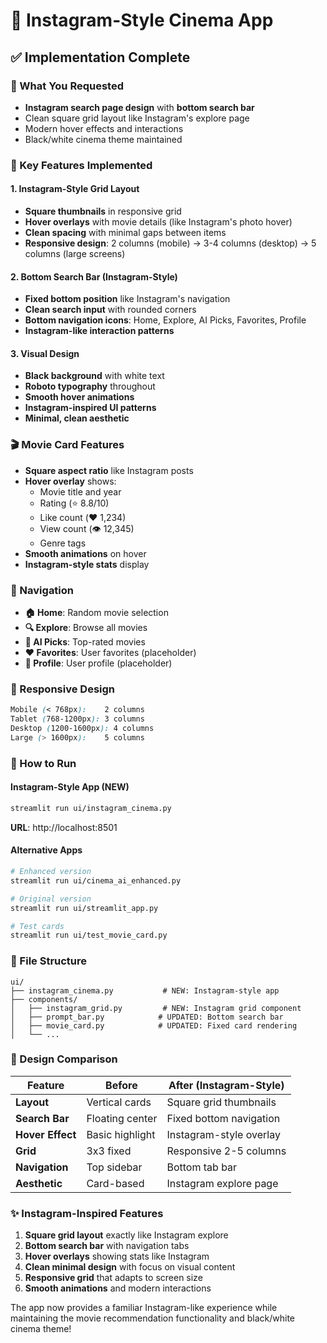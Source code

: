# 📱 Instagram-Style Cinema App

## ✅ **Implementation Complete**

### **🎯 What You Requested**
- **Instagram search page design** with **bottom search bar**
- Clean square grid layout like Instagram's explore page
- Modern hover effects and interactions
- Black/white cinema theme maintained

### **📱 Key Features Implemented**

#### **1. Instagram-Style Grid Layout**
- **Square thumbnails** in responsive grid
- **Hover overlays** with movie details (like Instagram's photo hover)
- **Clean spacing** with minimal gaps between items
- **Responsive design**: 2 columns (mobile) → 3-4 columns (desktop) → 5 columns (large screens)

#### **2. Bottom Search Bar (Instagram-Style)**
- **Fixed bottom position** like Instagram's navigation
- **Clean search input** with rounded corners
- **Bottom navigation icons**: Home, Explore, AI Picks, Favorites, Profile
- **Instagram-like interaction patterns**

#### **3. Visual Design**
- **Black background** with white text
- **Roboto typography** throughout
- **Smooth hover animations**
- **Instagram-inspired UI patterns**
- **Minimal, clean aesthetic**

### **🎬 Movie Card Features**
- **Square aspect ratio** like Instagram posts
- **Hover overlay** shows:
  - Movie title and year
  - Rating (⭐ 8.8/10)
  - Like count (❤️ 1,234)
  - View count (👁️ 12,345)
  - Genre tags
- **Smooth animations** on hover
- **Instagram-style stats** display

### **🧭 Navigation**
- **🏠 Home**: Random movie selection
- **🔍 Explore**: Browse all movies
- **🎯 AI Picks**: Top-rated movies
- **❤️ Favorites**: User favorites (placeholder)
- **👤 Profile**: User profile (placeholder)

### **📱 Responsive Design**
```css
Mobile (< 768px):    2 columns
Tablet (768-1200px): 3 columns  
Desktop (1200-1600px): 4 columns
Large (> 1600px):    5 columns
```

### **🚀 How to Run**

#### **Instagram-Style App (NEW)**
```bash
streamlit run ui/instagram_cinema.py
```
**URL**: http://localhost:8501

#### **Alternative Apps**
```bash
# Enhanced version
streamlit run ui/cinema_ai_enhanced.py

# Original version  
streamlit run ui/streamlit_app.py

# Test cards
streamlit run ui/test_movie_card.py
```

### **📁 File Structure**
```
ui/
├── instagram_cinema.py           # NEW: Instagram-style app
├── components/
│   ├── instagram_grid.py         # NEW: Instagram grid component
│   ├── prompt_bar.py            # UPDATED: Bottom search bar
│   ├── movie_card.py            # UPDATED: Fixed card rendering
│   └── ...
```

### **🎨 Design Comparison**

| Feature | Before | After (Instagram-Style) |
|---------|--------|-------------------------|
| **Layout** | Vertical cards | Square grid thumbnails |
| **Search Bar** | Floating center | Fixed bottom navigation |
| **Hover Effect** | Basic highlight | Instagram-style overlay |
| **Grid** | 3x3 fixed | Responsive 2-5 columns |
| **Navigation** | Top sidebar | Bottom tab bar |
| **Aesthetic** | Card-based | Instagram explore page |

### **✨ Instagram-Inspired Features**
1. **Square grid layout** exactly like Instagram explore
2. **Bottom search bar** with navigation tabs
3. **Hover overlays** showing stats like Instagram
4. **Clean minimal design** with focus on visual content
5. **Responsive grid** that adapts to screen size
6. **Smooth animations** and modern interactions

The app now provides a familiar Instagram-like experience while maintaining the movie recommendation functionality and black/white cinema theme!

